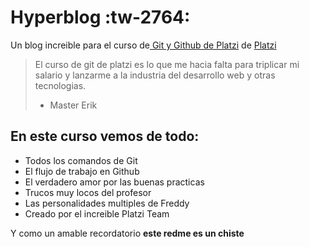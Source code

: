 # Hyperblog :tw-2764:
Un blog increible para el curso de[ Git y Github de Platzi](https://platzi.com/clases/1557-git-github " Git y Github de Platzi") de [Platzi](https://platzi.com/home "Platzi") 
>El curso de git de platzi es lo que me hacia falta para triplicar mi salario y lanzarme a la industria del desarrollo web y otras tecnologias.
> - Master Erik

## En este curso vemos de todo:
* Todos los comandos de Git
* El flujo de trabajo en Github
* El verdadero amor por las buenas practicas
* Trucos muy locos del profesor
* Las personalidades multiples de Freddy
* Creado por el increible Platzi Team

Y como un amable recordatorio **este redme es un chiste**

